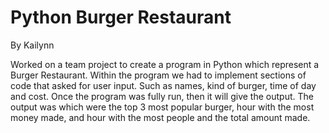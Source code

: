 # Python Burger Restaurant

By Kailynn


Worked on a team project to create a program in Python which represent a Burger Restaurant. Within the program we had to implement sections of code that asked for user input. Such as names, kind of burger, time of day and cost. Once the program was fully run, then it will give the output. The output was which were the top 3 most popular burger, hour with the most money made, and hour with the most people and the total amount made. 